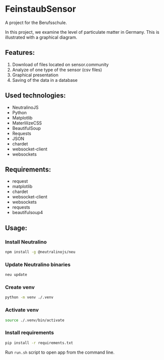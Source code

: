 # FeinstaubSensor

A project for the Berufsschule.

In this project, we examine the level of particulate matter in Germany.
This is illustrated with a graphical diagram.

## Features:

1. Download of files located on sensor.community
2. Analyze of one type of the sensor (csv files)
3. Graphical presentation
4. Saving of the data in a database


## Used technologies:

- NeutralinoJS
- Python
- Matplotlib
- MaterlilizeCSS
- BeautifulSoup
- Requests
- JSON
- chardet
- websocket-client
- websockets


## Requirements:

- request
- matplotlib
- chardet
- websocket-client
- websockets
- requests
- beautifulsoup4


## Usage:

### Install Neutralino

```sh
npm install -g @neutralinojs/neu
```

### Update Neutralino binaries

```sh
neu update
```

### Create venv

```sh
python -m venv ./.venv
```

### Activate venv

```sh
source ./.venv/bin/activate 
```

### Install requirements

```bash
pip install -r requirements.txt
```


Run `run.sh` script to open app from the command line.
